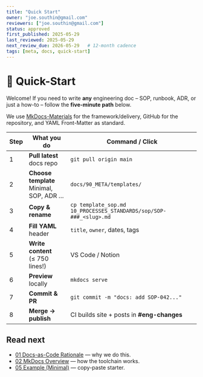 ```yaml
---
title: "Quick Start"
owner: "joe.southin@gmail.com"
reviewers: ["joe.southin@gmail.com"]
status: approved
first_published: 2025-05-29
last_reviewed: 2025-05-29
next_review_due: 2026-05-29   # 12-month cadence
tags: [meta, docs, quick-start]
---
```


# 🚀 Quick-Start

Welcome! If you need to write **any** engineering doc – SOP, runbook, ADR, or just a how-to –
follow the **five-minute path** below.

We use [MkDocs-Materials](https://squidfunk.github.io/mkdocs-material/) for the framework/delivery, GitHub for the repository, and YAML Front-Matter as standard.  


| Step | What you do | Command / Click |
|------|-------------|-----------------|
| 1 | **Pull latest** docs repo | `git pull origin main` |
| 2 | **Choose template**<br>Minimal, SOP, ADR … | `docs/90_META/templates/` |
| 3 | **Copy & rename** | `cp template_sop.md 10_PROCESSES_STANDARDS/sop/SOP-###_<slug>.md` |
| 4 | **Fill YAML** header | `title`, `owner`, dates, tags |
| 5 | **Write content**<br>(≤ 750 lines!) | VS Code / Notion |
| 6 | **Preview** locally | `mkdocs serve` |
| 7 | **Commit & PR** | `git commit -m "docs: add SOP-042..."` |
| 8 | **Merge → publish** | CI builds site + posts in **#eng-changes** |

## Read next
* [01 Docs-as-Code Rationale](01_docs-as-code-rationale.md) — why we do this.  
* [02 MkDocs Overview](02_mkdocs-overview.md) — how the toolchain works.  
* [05 Example (Minimal)](05_example-doc-minimal.md) — copy-paste starter.

